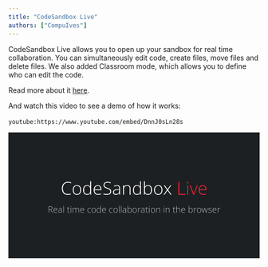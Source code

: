 ```yaml
---
title: "CodeSandbox Live"
authors: ["CompuIves"]
---
```


CodeSandbox Live allows you to open up your sandbox for real time collaboration. You can simultaneously edit code, create files, move files and delete files. We also added Classroom mode, which allows you to define who can edit the code.

Read more about it
[here](https://medium.com/@compuives/introducing-codesandbox-live-real-time-code-collaboration-in-the-browser-6d508cfc70c9).

And watch this video to see a demo of how it works:

`youtube:https://www.youtube.com/embed/DnnJ0sLn28s`

![CodeSandbox Live](./images/codesandbox-live.png)

